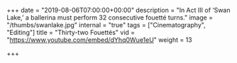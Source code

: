 +++
date = "2019-08-06T07:00:00+00:00"
description = "In Act III of ‘Swan Lake,’ a ballerina must perform 32 consecutive fouetté turns."
image = "/thumbs/swanlake.jpg"
internal = "true"
tags = ["Cinematography", "Editing"]
title = "Thirty-two Fouettés"
vid = "https://www.youtube.com/embed/dYhq0Wue1eU"
weight = 13

+++
